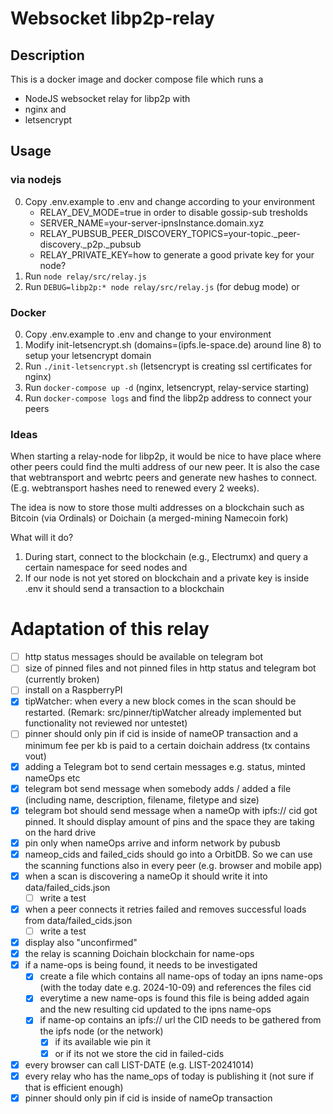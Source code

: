 # Websocket libp2p-relay

## Description 

This is a docker image and docker compose file which runs a 
- NodeJS websocket relay for libp2p with 
- nginx and
- letsencrypt

## Usage
### via nodejs
0. Copy .env.example to .env and change according to your environment
    - RELAY_DEV_MODE=true in order to disable gossip-sub tresholds
    - SERVER_NAME=your-server-ipnsInstance.domain.xyz
    - RELAY_PUBSUB_PEER_DISCOVERY_TOPICS=your-topic._peer-discovery._p2p._pubsub
    - RELAY_PRIVATE_KEY=how to generate a good private key for your node?
1. Run ```node relay/src/relay.js```
2. Run ```DEBUG=libp2p:* node relay/src/relay.js```  (for debug mode) or

### Docker
0. Copy .env.example to .env and change to your environment
1. Modify init-letsencrypt.sh (domains=(ipfs.le-space.de) around line 8) to setup your letsencrypt domain 
2. Run ```./init-letsencrypt.sh``` (letsencrypt is creating ssl certificates for nginx)
3. Run ```docker-compose up -d``` (nginx, letsencrypt, relay-service starting)
4. Run ```docker-compose logs``` and find the libp2p address to connect your peers

### Ideas
When starting a relay-node for libp2p, it would be nice to have place where other peers could find the multi address of our new peer.
It is also the case that webtransport and webrtc peers and generate new hashes to connect. (E.g. webtransport hashes need to renewed every 2 weeks).

The idea is now to store those multi addresses on a blockchain such as Bitcoin (via Ordinals) or Doichain (a merged-mining Namecoin fork)

What will it do?
1. During start, connect to the blockchain (e.g., Electrumx) and query a certain namespace for seed nodes and 
2. If our node is not yet stored on blockchain and a private key is inside .env it should send a transaction to a blockchain

# Adaptation of this relay
- [ ] http status messages should be available on telegram bot 
- [ ] size of pinned files and not pinned files in http status and telegram bot (currently broken) 
- [ ] install on a RaspberryPI
- [x] tipWatcher:  when every a new block comes in the scan should be restarted. (Remark: src/pinner/tipWatcher already implemented but functionality not reviewed nor untestet)
- [ ] pinner should only pin if cid is inside of nameOP transaction and a minimum fee per kb is paid to a certain doichain address (tx contains vout)
- [x] adding a Telegram bot to send certain messages e.g. status, minted nameOps etc
- [x] telegram bot send message when somebody adds / added a file (including name, description, filename, filetype and size)
- [x] telegram bot should send message when a nameOp with ipfs:// cid got pinned. It should display amount of pins and the space they are taking on the hard drive
- [x] pin only when nameOps arrive and inform network by pubusb  
- [x] nameop_cids and failed_cids should go into a OrbitDB. So we can use the scanning functions also in every peer (e.g. browser and mobile app)
- [x] when a scan is discovering a nameOp it should write it into data/failed_cids.json
  - [ ] write a test 
- [x] when a peer connects it retries failed and removes successful loads from data/failed_cids.json
  - [ ] write a test
- [x] display also "unconfirmed"
- [x] the relay is scanning Doichain blockchain for name-ops
- [x] if a name-ops is being found, it needs to be investigated 
  - [x] create a file which contains all name-ops of today an ipns name-ops (with the today date e.g. 2024-10-09) and references the files cid
  - [x] everytime a new name-ops is found this file is being added again and the new resulting cid updated to the ipns name-ops
  - [x] if name-op contains an ipfs:// url the CID needs to be gathered from the ipfs node (or the network)
    - [x] if its available wie pin it  
    - [x] or if its not we store the cid in failed-cids 
- [x] every browser can call LIST-DATE (e.g. LIST-20241014) 
- [x] every relay who has the name_ops of today is publishing it (not sure if that is efficient enough)
- [x] pinner should only pin if cid is inside of nameOp transaction 